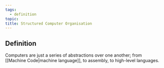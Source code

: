 ```yaml
---
tags:
  - definition
topic: 
title: Structured Computer Organisation
---
```

## Definition
Computers are just a series of abstractions over one another; from [[Machine Code|machine language]], to assembly, to high-level languages.